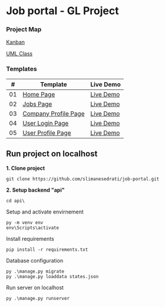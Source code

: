 # Job portal - GL Project

### Project Map
[Kanban](https://trello.com/invite/b/eJPzmXLB/ATTI2a8511444eee5a0b4e02199778e7c4d1989D1196/intership)

[UML Class](https://lucid.app/lucidchart/84d27aad-c3a6-4900-bb72-a0c722a8921b/edit?viewport_loc=-676%2C-492%2C4440%2C2092%2CHWEp-vi-RSFO&invitationId=inv_9282cf6f-ad8e-45dc-a529-187811c8b9cc)


### Templates

|  #  | Template                                                                                                    | Live Demo                                                   |
| :-: | ---------------------------------------------------------------------------------------------------------- | -----------------------------------------------
| 01  |       [Home Page](https://github.com/slimanesedrati/job-portal/blob/main/templates/home.html) | [Live Demo](https://slimanesedrati.github.io/job-portal/templates/home.html) |
| 02  |       [Jobs Page](https://github.com/slimanesedrati/job-portal/blob/main/templates/jobs.html) | [Live Demo](https://slimanesedrati.github.io/job-portal/templates/jobs.html) |
| 03  |       [Company Profile Page](https://github.com/slimanesedrati/job-portal/blob/main/templates/company_profile.html) | [Live Demo](https://slimanesedrati.github.io/job-portal/templates/company_profile.html) |
| 04  |       [User Login Page](https://github.com/slimanesedrati/job-portal/blob/main/templates/user_login.html) | [Live Demo](https://slimanesedrati.github.io/job-portal/templates/user_login.html) |
| 05  |       [User Profile Page](https://github.com/slimanesedrati/job-portal/blob/main/templates/user_profile.html) | [Live Demo](https://slimanesedrati.github.io/job-portal/templates/user_profile.html) |

## Run project on localhost
**1. Clone project**

	git clone https://github.com/slimanesedrati/job-portal.git
 
**2. Setup backend "api"**

    cd api\

 Setup and activate envirnement

    py -m venv env
    env\Scripts\activate

Install requirements

	pip install -r requirements.txt

Database configuration

	py .\manage.py migrate
    py .\manage.py loaddata states.json

Run server on localhost

	py .\manage.py runserver
